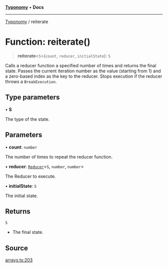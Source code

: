 [**Typonomy**](../README.md) • **Docs**

***

[Typonomy](../globals.md) / reiterate

# Function: reiterate()

> **reiterate**\<`S`\>(`count`, `reducer`, `initialState`): `S`

Calls a reducer function a specified number of times and returns the final state.
Passes the current iteration number as the value (starting from 1)
and a zero-based index as the key to the reducer.
Stops execution if the reducer throws a `BreakExecution`.

## Type parameters

• **S**

The type of the state.

## Parameters

• **count**: `number`

The number of times to repeat the reducer function.

• **reducer**: [`Reducer`](../type-aliases/Reducer.md)\<`S`, `number`, `number`\>

The Reducer to execute.

• **initialState**: `S`

The initial state.

## Returns

`S`

- The final state.

## Source

[arrays.ts:203](https://github.com/softcraft-development/typonomy/blob/cee340f062935faae6d8d20bbf994df4a652481c/src/arrays.ts#L203)
